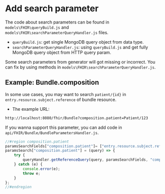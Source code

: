 # Add search parameter
The code about search parameters can be found in `models\FHIR\queryBuild.js` and `models\FHIR\searchParameterQueryHandler.js` files. 

- `queryBuild.js`: get single MongoDB query object from data type.
- `searchParameterQueryHandler.js`: using `queryBuild.js` and get fully MongoDB query object from HTTP query param.

Some search parameters from generator will got missing or incorrect. You can fix by using methods in `models\FHIR\searchParameterQueryHandler.js`.

## Example: Bundle.composition
In some use cases, you may want to search `patient/{id}` in `entry.resource.subject.reference` of bundle resource.

- The example URL:
```sh
http://localhost:8080/fhir/Bundle?composition.patient=Patient/123
```
If you wanna support this parameter, you can add code in `api/FHIR/Bundle/BundleParametersHandler.js`.
```js
//#region composition.patient
paramsSearchFields["composition.patient"]= ["entry.resource.subject.reference"];
paramsSearch["composition.patient"] = (query) => {
    try {
        queryHandler.getReferenceQuery(query, paramsSearchFields, "composition.patient");
    } catch (e) {
        console.error(e);
        throw e;
    }
};
//#endregion
```

